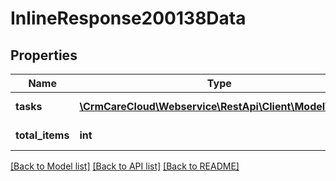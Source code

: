 # InlineResponse200138Data

## Properties
Name | Type | Description | Notes
------------ | ------------- | ------------- | -------------
**tasks** | [**\CrmCareCloud\Webservice\RestApi\Client\Model\Task[]**](Task.md) | List of all tasks | [optional] 
**total_items** | **int** | Count of all found tasks | [optional] 

[[Back to Model list]](../../README.md#documentation-for-models) [[Back to API list]](../../README.md#documentation-for-api-endpoints) [[Back to README]](../../README.md)


